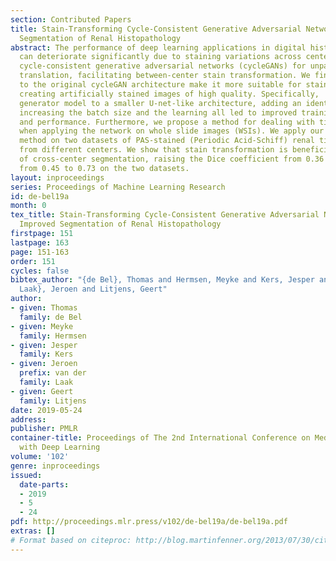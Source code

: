 ```yaml
---
section: Contributed Papers
title: Stain-Transforming Cycle-Consistent Generative Adversarial Networks for Improved
  Segmentation of Renal Histopathology
abstract: The performance of deep learning applications in digital histopathology
  can deteriorate significantly due to staining variations across centers. We employ
  cycle-consistent generative adversarial networks (cycleGANs) for unpaired image-to-image
  translation, facilitating between-center stain transformation. We find that modifications
  to the original cycleGAN architecture make it more suitable for stain transformation,
  creating artificially stained images of high quality. Specifically,  changing the
  generator model to a smaller U-net-like architecture, adding an identity loss term,
  increasing the batch size and the learning all led to improved training stability
  and performance. Furthermore, we propose a method for dealing with tiling artifacts
  when applying the network on whole slide images (WSIs). We apply our stain transformation
  method on two datasets of PAS-stained (Periodic Acid-Schiff) renal tissue sections
  from different centers. We show that stain transformation is beneficial to the performance
  of cross-center segmentation, raising the Dice coefficient from 0.36 to 0.85 and
  from 0.45 to 0.73 on the two datasets.
layout: inproceedings
series: Proceedings of Machine Learning Research
id: de-bel19a
month: 0
tex_title: Stain-Transforming Cycle-Consistent Generative Adversarial Networks for
  Improved Segmentation of Renal Histopathology
firstpage: 151
lastpage: 163
page: 151-163
order: 151
cycles: false
bibtex_author: "{de Bel}, Thomas and Hermsen, Meyke and Kers, Jesper and {van der
  Laak}, Jeroen and Litjens, Geert"
author:
- given: Thomas
  family: de Bel
- given: Meyke
  family: Hermsen
- given: Jesper
  family: Kers
- given: Jeroen
  prefix: van der
  family: Laak
- given: Geert
  family: Litjens
date: 2019-05-24
address: 
publisher: PMLR
container-title: Proceedings of The 2nd International Conference on Medical Imaging
  with Deep Learning
volume: '102'
genre: inproceedings
issued:
  date-parts:
  - 2019
  - 5
  - 24
pdf: http://proceedings.mlr.press/v102/de-bel19a/de-bel19a.pdf
extras: []
# Format based on citeproc: http://blog.martinfenner.org/2013/07/30/citeproc-yaml-for-bibliographies/
---
```

